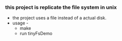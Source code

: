 ### this project is replicate the file system in unix
+ the project uses a file instead of a actual disk.
+ usage - 
	+ make
	+ run tinyFsDemo

